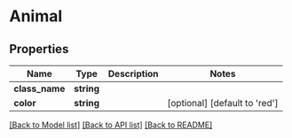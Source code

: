 # Animal

## Properties
Name | Type | Description | Notes
------------ | ------------- | ------------- | -------------
**class_name** | **string** |  | 
**color** | **string** |  | [optional] [default to 'red']

[[Back to Model list]](../README.md#documentation-for-models) [[Back to API list]](../README.md#documentation-for-api-endpoints) [[Back to README]](../README.md)

